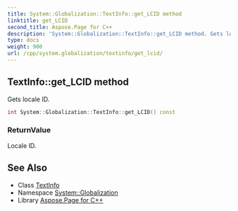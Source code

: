 ```yaml
---
title: System::Globalization::TextInfo::get_LCID method
linktitle: get_LCID
second_title: Aspose.Page for C++
description: 'System::Globalization::TextInfo::get_LCID method. Gets locale ID in C++.'
type: docs
weight: 900
url: /cpp/system.globalization/textinfo/get_lcid/
---
```

## TextInfo::get_LCID method


Gets locale ID.

```cpp
int System::Globalization::TextInfo::get_LCID() const
```


### ReturnValue

Locale ID.

## See Also

* Class [TextInfo](../)
* Namespace [System::Globalization](../../)
* Library [Aspose.Page for C++](../../../)

